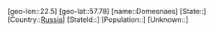 ﻿---
location: [57.78,22.5]
type: City
tags:
- geo/City


SpocWebEntityId: 29831
isDeleted: false
confidential: public

---
[geo-lon::22.5]
[geo-lat::57.78]
[name::Domesnaes]
[State::]
[Country::[Russia](geo/Continent/Europe/Russia.md)]
[StateId::]
[Population::]
[Unknown::]

